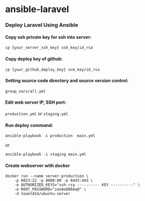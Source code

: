 # ansible-laravel

### Deploy Laravel Using Ansible

#### Copy ssh private key for ssh into server:

```
cp {your_server_ssh_key} ssh_key/id_rsa
```

#### Copy deploy key of github:

```
cp {your_github_deploy_key} scm_key/id_rsa
```

#### Setting source code directory and source version control:

`group_vars/all.yml`

#### Edit web server IP, SSH port:

`production.yml` or `staging.yml`

#### Run deploy command:

```
ansible-playbook -i production  main.yml
```
or

```
ansible-playbook -i staging main.yml
```

#### Create webserver with docker

```
docker run --name server-production \
    -p 8023:22 -p 8080:80 -p 8443:443 \
    -e AUTHORIZED_KEYS="ssh-rsa ---------- KEY ----------" \
    -e ROOT_PASSWORD="zoomo886Aa@" \
    -d toantd14/ubuntu-server
```
